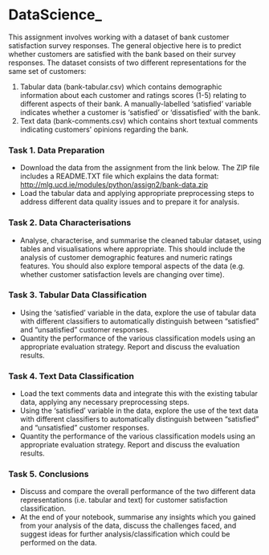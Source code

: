 # DataScience_

This assignment involves working with a dataset of bank customer satisfaction survey responses. The general objective here is to predict whether customers are satisfied with the bank based on their survey responses. The dataset consists of two different representations for the same set of customers:
1. Tabular data (bank-tabular.csv) which contains demographic information about each customer and ratings scores (1-5) relating to different aspects of their bank. A manually-labelled ‘satisfied’ variable indicates whether a customer is ‘satisfied’ or ‘dissatisfied’ with the bank.
2. Text data (bank-comments.csv) which contains short textual comments indicating customers' opinions regarding the bank.


### Task 1. Data Preparation
- Download the data from the assignment from the link below. The ZIP file includes a README.TXT file which explains the data format:
http://mlg.ucd.ie/modules/python/assign2/bank-data.zip
- Load the tabular data and applying appropriate preprocessing steps to address different data quality issues and to prepare it for analysis.

### Task 2. Data Characterisations
- Analyse, characterise, and summarise the cleaned tabular dataset, using tables and visualisations where appropriate. This should include the analysis of customer demographic features and numeric ratings features. You should also explore temporal aspects of the data (e.g. whether customer satisfaction levels are changing over time).

### Task 3. Tabular Data Classification
- Using the ‘satisfied’ variable in the data, explore the use of tabular data with different classifiers to automatically distinguish between “satisfied” and “unsatisfied” customer responses.
- Quantity the performance of the various classification models using an appropriate evaluation strategy. Report and discuss the evaluation results.

### Task 4. Text Data Classification
- Load the text comments data and integrate this with the existing tabular data, applying any necessary preprocessing steps.
- Using the ‘satisfied’ variable in the data, explore the use of the text data with different classifiers to automatically distinguish between “satisfied” and “unsatisfied” customer responses.
- Quantity the performance of the various classification models using an appropriate evaluation strategy. Report and discuss the evaluation results.

### Task 5. Conclusions
- Discuss and compare the overall performance of the two different data representations (i.e. tabular and text) for customer satisfaction classification.
-  At the end of your notebook, summarise any insights which you gained from your analysis of the data, discuss the challenges faced, and suggest ideas for further analysis/classification which could be performed on the data.




